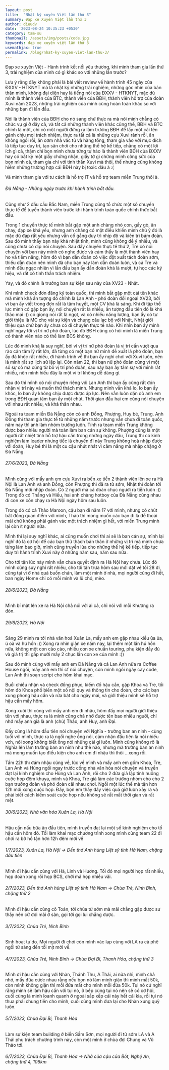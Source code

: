 ```yaml
---
layout: post
title:  "Nhật ký xuyên Việt lần thứ 3"
summary: Đạp xe Xuyên Việt lần thứ 3
author: dieudv
date: '2023-08-24 10:35:23 +0530'
category: tam-su
thumbnail: /assets/img/posts/code.jpg
keywords: đạp xe xuyên việt lần thứ 3
usemathjax: true
permalink: /blog/nhat-ky-xuyen-viet-lan-thu-3/
---
```


Đạp xe xuyên Việt - Hành trình kết nối yêu thương, khi mình tham gia lần thứ 3, trải nghiệm của mình có gì khác so với những lần trước?

Lưu ý rằng đây không phải là bài viết review về hành trình 45 ngày của ĐXXV - HTKNYT mà là nhật ký những trải nghiệm, những góc nhìn của bản thân mình, không đại diện hay là tiếng nói của ĐXXV - HTKNYT, mặc dù mình là thành viên của BTC, thành viên của BĐH, thành viên hỗ trợ của đoàn Xuvi năm 2023, những trải nghiệm của mình cũng hoàn toàn khác so với những bạn đi lần đầu.

Nói là thành viên của BĐH cho nó sang chứ thực ra mà nói mình chẳng có chức vụ gì ở đây cả, và tất cả những thành viên khác cũng thế, BĐH và BTC chính là một, chỉ có một người đứng ra làm trưởng BĐH để lấy một cái tên gánh chịu mọi trách nhiệm, thực ra tất cả là những cựu Xuvi rảnh rỗi, ăn không ngồi rồi, ăn cơm nhà vác tù và hàng tổng, tham gia vào với mục đích là tiếp tục duy trì, tạo sân chơi cho những thế hệ kế tiếp, chẳng có một lợi ích gì cả, thậm chí bọn mình chưa từng tự hào là thành viên BĐH của ĐXXV hay có bất kỳ một giấy chứng nhận, giấy tờ gì chứng minh công sức của bọn mình cả, tham gia chỉ với tinh thần Xuvi mà thôi, thế nhưng cũng không hiếm những trường hợp cái BĐH này bị toxic đâu à :(

Và mình tham gia với tư cách là hỗ trợ IT và hỗ trợ team miền Trung thôi à.

###### Đà Nẵng - Những ngày trước khi hành trình bắt đầu.


Cũng như 2 đầu cầu Bắc Nam, miền Trung cũng tổ chức một số chuyến thực tế để tuyển thành viên trước khi hành trình toàn quốc chính thức bắt đầu.

Trong 1 chuyến thực tế mình bắt gặp một anh chàng nhỏ con, gầy gò, ăn chay, đạp xe khá yếu, nhưng anh chàng có một điều khiến mình chú ý đó là mặc dù đạp rất yếu nhưng vẫn cố gắng duy trì nhịp độ và kiên trì bám đoàn. Sau đó mình thấy bạn này khá nhiệt tình, mình cũng không để ý nhiều, và cũng chưa có dịp nói chuyện. Sau đấy chuyến thực tế thứ 2, Tre có nói chuyện với bạn này mình có nghe được và cảm thấy là một thành viên hay ho và tiềm năng, hôm đó vì bạn dẫn đoàn có việc đột xuất tách đoàn sớm, thiếu dẫn đoàn nên mình đã cho bạn này làm dẫn đoàn luôn, và cả Tre và mình đều ngạc nhiên vì lần đầu bạn ấy dẫn đoàn khá là mượt, tự học các ký hiệu, và rất có tinh thần trách nhiệm.

Yay, và đó chính là trưởng ban sự kiện sau này của XV23 - Nhật.

Khi mình check đơn đăng ký toàn quốc, thì mình bắt gặp một cái tên khác mà mình khá ấn tượng đó chính là Lan Anh - phó đoàn đối ngoại XV23, bởi vì bạn ấy viết trong đơn rất là tâm huyết, một CV khá là sáng. Khi đi tập thể lực mình có gặp bạn ấy, nói chuyện rất là nhiều, ấn tượng đầu tiên đó là khá thảo mai :)) có giọng nói rất là ngọt, và có nhiều năng lượng, bạn ấy có tự giới thiệu là MC cho vài sự kiện và chung câu lạc bộ với Nhật, Nhật giới thiệu qua chứ bạn ấy chưa có đi chuyến thực tế nào. Khi nhìn bạn ấy mình nghĩ ngay tới vị trí nữ phó đoàn, lúc đó BĐH cũng có hỏi mình là miền Trung có thành viên nào có thể làm BCS không.

Lúc đó mình khá là suy nghĩ, bởi vì vị trí nữ phó đoàn là vị trí cần vượt qua rào cản tâm lý rất lớn, đã từng có một bạn nữ mình đề xuất là phó đoàn, bạn ấy đã khóc rất nhiều, đi hành trình về thì bạn ấy nghỉ chơi với Xuvi luôn, nên là mình rất sợ lịch sử lặp lại. Còn năm 22, thì bạn nữ phó đoàn cũng vì một số sự cố mà cũng từ bỏ vị trí phó đoàn, sau này bạn ấy tâm sự với mình rất nhiều, nên mình hiểu đây là một ví trí không dễ dàng gì.

Sau đó thì mình có nói chuyện riêng với Lan Anh thì bạn ấy cũng rất đón nhận vị trí này và muốn thử thách mình. Nhưng mình vẫn khá lo, lo bạn ấy khóc, lo bạn ấy không chịu được được áp lực. Nên vẫn luôn dặn dò anh em trong BĐH quan tâm bạn ấy một chút. Thời gian đầu hai em cũng nói chuyện với nhau rất nhiều, và khá thân nhau.

Ngoài ra team miền Đà Nẵng còn có anh Đồng, Phượng, Huy bé, Trung. Anh Đồng thì tham gia thực tế từ những năm trước nhưng vẫn chưa đi toàn quốc, năm nay thì anh làm nhóm trưởng luôn. Tính ra team miền Trung không được bao nhiêu người mà toàn làm ban cán sự không. Phượng cũng là một người rất nhiệt tình hỗ trợ hậu cần trong những ngày đầu, Trung thì có kinh nghiệm làm leader nhưng tiếc là chuyến đi này Trung không hoà nhập được với đoàn, Huy bé thì là một cu cậu nhút nhát vì cảm nắng mà nhập chặng ở Đà Nẵng.

###### 27/6/2023, Đà Nẵng

Mình cùng với mấy anh em cựu Xuvi ra bến xe tiễn 2 thành viên lên xe ra Hà Nội là Lan Anh và anh Đồng, còn Phượng thì đã ra từ sớm, Nhật thì đoàn tới Đà Nẵng mới nhập đoàn.
Có 2 người mà cả đoàn chục người ra tiễn luôn :)) Trong đó có Thắng và Hiếu, hai anh chàng hotboy của Đà Nẵng cùng nhau đi con xe côn chạy ra Hà Nội ngày hôm sau luôn.

Trong đó có cả Thảo Maroon, cậu bạn đi năm 17 với mình, nhưng có chút bất đồng quan điểm với mình, Thảo thì mong muốn các bạn đi là để thoải mái chứ không phải gánh vác một trách nhiệm gì hết, với miền Trung mình lại còn ít người nữa.

Mình thì lại suy nghĩ khác, ai cũng muốn chơi thì ai sẽ là ban cán sự, mình lại nghĩ đó là cơ hội để các bạn thử thách bản thân ở những vị trí mà mình chưa từng làm bao giờ, mình cũng truyền lửa cho những thế hệ kế tiếp, tiếp tục duy trì hành trình Xuvi này ở những năm sau, năm sau nữa.

Cho tới tận lúc này mình vẫn chưa quyết định ra Hà Nội hay chưa. Lúc đó mình cũng suy nghĩ rất nhiều, cho tới tận trưa hôm sau mới đặt vé tối 28 đi, cũng tại vì ở nhà quá buồn chán, làm một mình ở nhà, mọi người cũng đi hết, ban ngày Home chỉ có mỗi mình và lũ chó, mèo.

###### 28/6/2023, Đà Nẵng

Mình bí mật lên xe ra Hà Nội chả nói với ai cả, chỉ nói với mỗi Khương ra đón.

###### 29/6/2023, Hà Nội

Sáng 29 mình ra tới nhà văn hoá Xuân La, mấy anh em gặp nhau kiểu ủa ủa, ú oà và hú hồn :))
Xong ra nhìn giàn xe năm nay, lại thêm một lần hú hồn nữa, không một con cào cào, nhiều con xe chuẩn touring, phụ kiện đầy đủ và giá trị thì gấp mười mấy 2 chục lần con xe của mình :))

Sau đó mình cùng với mấy anh em Đà Nẵng và cả Lan Anh nữa ra Coffee House ngồi, mấy anh em thì cf nói chuyện, còn mình ngồi ngày cày code, Lan Anh thì soạn script cho hôm khai mạc.

Buổi chiều nhận và check đồng phục, kiểm đồ hậu cần, gặp Khoa và Tre, tối hôm đó Khoa phổ biến một số nội quy và thông tin cho đoàn, cho các bạn xung phong hậu cần và rửa bát cho ngày mai, và giới thiệu mình sẽ hỗ trợ hậu cần mấy hôm.

Xong xuôi thì cùng với mấy anh em đi nhậu, hôm đấy mọi người giới thiệu tên với nhau, thực ra là mình cũng chả nhớ được tên bao nhiêu người, chỉ nhớ mấy anh già là anh (chú) Thảo, anh Huy, anh Đại.

Đấy cũng là hôm đầu tiên nói chuyện với Nghĩa - trưởng ban an ninh - cùng tuổi với mình, thực ra là ngồi nghe ổng nói, cảm nhận đầu tiên là nói nhiều vch, nói xong không biết ổng nói những cái gì luôn. Mình cũng không rõ là Nghĩa lên làm trưởng ban an ninh như thế nào, nhưng mà trưởng ban an ninh mà mong muốn tạo điều kiện cho anh em đi nhậu thì thôi ...xong rồi.

Tầm 22h thì đám nhậu cũng về, lúc về mình và mấy anh em gồm Khoa, Tre, Lan Anh và Hùng ngồi ngay trước cổng nhà văn hóa nói chuyện và truyền đạt lại kinh nghiệm cho Hùng và Lan Anh, rồi cho 2 đứa giả lập tình huống cuộc họp đêm khuya, mình và Khoa, Tre giả làm các trưởng nhóm cho cho 2 bạn trưởng đoàn và phó đoàn cãi nhau chơi. Ngồi một lúc thế mà tận hơn 12h mới xong cuộc họp. Đấy, bọn em thấy đấy việc quá giờ luôn xảy ra và phải biết cách kiểm soát cuộc họp nếu không sẽ rất mất thời gian và rất mệt.

###### 30/6/2023, Nhà văn hóa Xuân La, Hà Nội

Hậu cần nấu bữa ăn đầu tiên, mình truyền đạt lại một số kinh nghiệm cho tổ hậu cần hôm đó.
Tối làm khai mạc chương trình xong mình cùng team 22 đi chơi ra bờ hồ tận hơn 12h đêm mới về

###### 1/7/2023, Xuân La, Hà Nội -> Đền thờ Anh hùng Liệt sỹ tỉnh Hà Nam, chặng đầu tiên

Mình đi hậu cần cùng với Hà, Linh và Hương. Tối đó mọi người họp rất nhiều, họp đoàn xong rồi họp BCS, chời má họp nhiều vãi.

###### 2/7/2023, Đền thờ Anh hùng Liệt sỹ tỉnh Hà Nam -> Chùa Trẻ, Ninh Bình, chặng thứ 2

Mình đi hậu cần cùng cô Toán, tới chùa từ sớm mà mãi chẳng gặp được sư thầy nên cứ đợi mãi ở sân, gọi tới gọi lui chẳng được.

###### 3/7/2023, Chùa Trẻ, Ninh Bình

Sinh hoạt tự do.
Mọi người đi chơi còn mình vác lap cùng với LA ra cà phê ngồi từ sáng đến tối mịt mới về.

###### 4/7/2023, Chùa Trẻ, Ninh Bình -> Chùa Đại Bi, Thanh Hóa, chặng thứ 3

Mình đi hậu cần cùng với Nhàn, Thánh Thu, A Thái, ai nữa nhỉ, mình chả nhớ, mấy đứa cược nhau rằng nếu bọn nó làm mình giận thì mình mất 50k, còn mình không giận thì mỗi đứa mất cho mình mỗi đứa 50k.
Tụi nó cứ nghĩ rằng mình sẽ làm hậu cần với tụi nó, ở bếp cùng tụi nó nên sẽ có cơ hội, cuối cùng là mình loanh quanh ở ngoài sắp xếp cái này hết cái kia, rồi tụi nó thua phải chung tiền cho mình, cuối cùng mình đưa lại cho Nhàn xung quỹ luôn.

###### 5/7/2023, Chùa Đại Bi, Thanh Hóa

Làm sự kiện team building ở biển Sầm Sơn, mọi người đi từ sớm LA và A Thái phụ trách chương trình này, còn một mình ở chùa đợi Chung và Vũ Thảo tới.

###### 6/7/2023, Chùa Đại Bi, Thanh Hóa -> Nhà của cậu của Bốt, Nghệ An, chặng thứ 4, 106km

